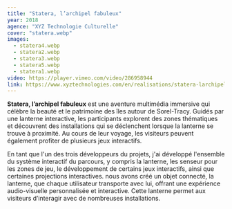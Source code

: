 ```yaml
---
title: "Statera, l’archipel fabuleux"
year: 2018
agence: "XYZ Technologie Culturelle"
cover: "statera.webp"
images:
  - statera4.webp
  - statera2.webp
  - statera3.webp
  - statera5.webp
  - statera1.webp
video: https://player.vimeo.com/video/286958944
link: https://www.xyztechnologies.com/en/realisations/statera-larchipel-fabuleux
---
```


**Statera, l’archipel fabuleux** est une aventure multimédia immersive qui célèbre la beauté et le patrimoine des îles autour de Sorel-Tracy. Guidés par une lanterne interactive, les participants explorent des zones thématiques et découvrent des installations qui se déclenchent lorsque la lanterne se trouve à proximité. Au cours de leur voyage, les visiteurs peuvent également profiter de plusieurs jeux interactifs.

En tant que l'un des trois développeurs du projets, j'ai développé l'ensemble du système interactif du parcours, y compris la lanterne, les senseur pour les zones de jeu, le développement de certains jeux interactifs, ainsi que certaines projections interactives. nous avons créé un objet connecté, la lanterne, que chaque utilisateur transporte avec lui, offrant une expérience audio-visuelle personnalisée et interactive. Cette lanterne permet aux visiteurs d’interagir avec de nombreuses installations.
